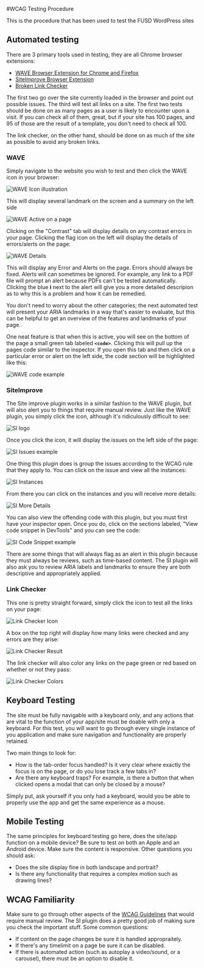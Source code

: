 #WCAG Testing Procedure

This is the procedure that has been used to test the FUSD WordPress sites

## Automated testing

There are 3 primary tools used in testing, they are all Chrome browser extensions:

- [WAVE Browser Extension for Chrome and Firefox](https://wave.webaim.org/extension/)
- [SiteImprove Browser Extension](https://siteimprove.com/en-us/core-platform/integrations/browser-extensions/)
- [Broken Link Checker](https://chrome.google.com/webstore/detail/broken-link-checker/nibppfobembgfmejpjaaeocbogeonhch)

The first two go over the site currently loaded in the browser and point out possible issues. The third will test all links on a site. The first two tests should be done on as many pages as a user is likely to encounter upon a visit. If you can check all of them, great, but if your site has 100 pages, and 95 of those are the result of a template, you don't need to check all 100.

The link checker, on the other hand, should be done on as much of the site as possible to avoid any broken links.

### WAVE

Simply navigate to the website you wish to test and then click the WAVE icon in your browser:

![WAVE Icon illustration](screens/wave-before.png)

This will display several landmark on the screen and a summary on the left side

![WAVE Active on a page](screens/wave-after.png)

Clicking on the "Contrast" tab will display details on any contrast errors in your page. Clicking the flag icon on the left will display the details of errors/alerts on the page:

![WAVE Details](screens/wave-details.png)

This will display any Error and Alerts on the page. Errors should always be fixed. Alerts will can sometimes be ignored. For example, any link to a PDF file will prompt an alert because PDFs can't be tested automatically. Clicking the blue **i** next to the alert will give you a more detailed descripion as to why this is a problem and how it can be remedied.

You don't need to worry about the other categories; the next automated test will present your ARIA landmarks in a way that's easier to evaluate, but this can be helpful to get an overview of the features and landmarks of your page.

One neat feature is that when this is active, you will see on the bottom of the page a small green tab labeled **`<code>`**. Clicking this will pull up the pages code similar to the inspector. If you open this tab and then click on a particular error or alert on the left side, the code section will be highlighted like this:

![WAVE code example](screens/wave-code.png)

### SiteImprove

The Site improve plugin works in a similar fashion to the WAVE plugin, but will also alert you to things that require manual review. Just like the WAVE plugin, you simply click the icon, although it's ridiculously difficult to see:

![SI logo](screens/si-icon.png)

Once you click the icon, it will display the issues on the left side of the page:

![SI Issues example](screens/si-result.png)

One thing this plugin does is group the issues according to the WCAG rule that they apply to. You can click on the issue and view all the instances:

![SI Instances](screens/si-category.png)

From there you can click on the instances and you will receive more details:

![SI More Details](screens/si-more-details.png)

You can also view the offending code with this plugin, but you must first have your inspector open. Once you do, click on the sections labeled, "View code snippet in DevTools" and you can see the code:

![SI Code Snippet example](screens/si-code.png)

There are some things that will always flag as an alert in this plugin because they must always be reviews, such as time-based content. The SI plugin will also ask you to review ARIA labels and landmarks to ensure they are both descriptive and appropriately applied.

### Link Checker

This one is pretty straight forward, simply click the icon to test all the links on your page:

![Link Checker Icon](screens/link-icon.png)

A box on the top right will display how many links were checked and any errors are they arise:

![Link Checker Result](screens/link-result.png)

The link checker will also color any links on the page green or red based on whether or not they pass:

![Link Checker Colors](screens/link-color.png)

## Keyboard Testing

The site must be fully navigable with a keyboard only, and any actions that are vital to the function of your app/site must be doable with only a keyboard. For this test, you will want to go through every single instance of you application and make sure navigation and functionality are properly retained.

Two main things to look for:

- How is the tab-order focus handled? Is it very clear where exactly the focus is on the page, or do you lose track a few tabs in?
- Are there any keyboard traps? For example, is there a button that when clicked opens a modal that can only be closed by a mouse?

Simply put, ask yourself if you only had a keyboard, would you be able to properly use the app and get the same experience as a mouse.

## Mobile Testing

The same principles for keyboard testing go here, does the site/app function on a mobile device? Be sure to test on both an Apple and an Android device. Make sure the content is responsive. Other questions you should ask:

- Does the site display fine in both landscape and portrait?
- Is there any functionality that requires a complex motion such as drawing lines?

## WCAG Familiarity

Make sure to go through other aspects of the [WCAG Guidelines](https://www.w3.org/TR/WCAG21/) that would require manual review. The SI plugin does a pretty good job of making sure you check the important stuff. Some common questions:

- If content on the page changes be sure it is handled appropraitely.
- If there's any timelimit on a page be sure it can be disabled.
- If there is automated action (such as autoplay a video/sound, or a carousel), there must be an option to disable it.

